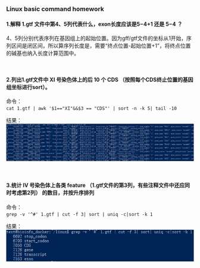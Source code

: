 ### Linux basic command homework
#### 1.解释 1.gtf 文件中第4、5列代表什么，exon长度应该是$5-$4+1 还是 $5-$4 ？
4、5列分别代表序列在基因组上的起始位置。因为gff/gtf文件的坐标从1开始，序列区间是闭区间，所以算序列长度是，需要“终点位置-起始位置+1”，将终点位置的碱基也纳入长度计算范围中。

&nbsp;

#### 2.列出1.gtf文件中 XI 号染色体上的后 10 个 CDS （按照每个CDS终止位置的基因组坐标进行sort）。
命令：  
`cat 1.gtf | awk '$1=="XI"&&$3 == "CDS"' | sort -n -k 5| tail -10`

结果：  
![](./picutre/linux_homework_1_pic1.png)

&nbsp;

#### 3.统计 IV 号染色体上各类 feature （1.gtf文件的第3列，有些注释文件中还应同时考虑第2列） 的数目，并按升序排列
命令：  
`grep -v '^#' 1.gtf | cut -f 3| sort | uniq -c|sort -k 1`

结果：  
![](./picutre/linux_homework_1_pic2.png)

&nbsp;

